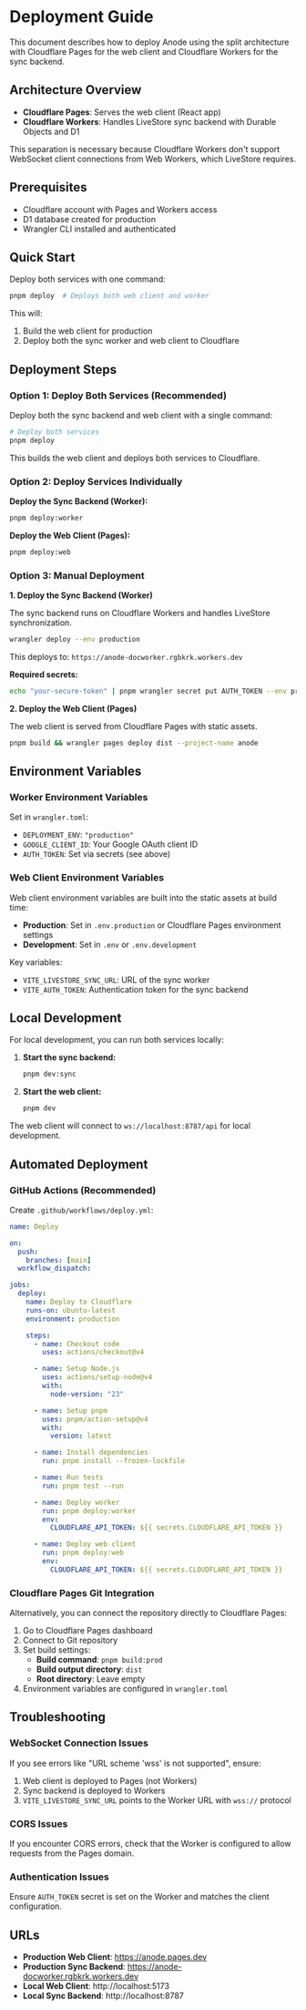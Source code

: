 # Deployment Guide

This document describes how to deploy Anode using the split architecture with Cloudflare Pages for the web client and Cloudflare Workers for the sync backend.

## Architecture Overview

- **Cloudflare Pages**: Serves the web client (React app)
- **Cloudflare Workers**: Handles LiveStore sync backend with Durable Objects and D1

This separation is necessary because Cloudflare Workers don't support WebSocket client connections from Web Workers, which LiveStore requires.

## Prerequisites

- Cloudflare account with Pages and Workers access
- D1 database created for production
- Wrangler CLI installed and authenticated

## Quick Start

Deploy both services with one command:

```bash
pnpm deploy  # Deploys both web client and worker
```

This will:
1. Build the web client for production
2. Deploy both the sync worker and web client to Cloudflare

## Deployment Steps

### Option 1: Deploy Both Services (Recommended)

Deploy both the sync backend and web client with a single command:

```bash
# Deploy both services
pnpm deploy
```

This builds the web client and deploys both services to Cloudflare.

### Option 2: Deploy Services Individually

**Deploy the Sync Backend (Worker):**
```bash
pnpm deploy:worker
```

**Deploy the Web Client (Pages):**
```bash
pnpm deploy:web
```

### Option 3: Manual Deployment

**1. Deploy the Sync Backend (Worker)**

The sync backend runs on Cloudflare Workers and handles LiveStore synchronization.

```bash
wrangler deploy --env production
```

This deploys to: `https://anode-docworker.rgbkrk.workers.dev`

**Required secrets:**
```bash
echo "your-secure-token" | pnpm wrangler secret put AUTH_TOKEN --env production
```

**2. Deploy the Web Client (Pages)**

The web client is served from Cloudflare Pages with static assets.

```bash
pnpm build && wrangler pages deploy dist --project-name anode
```

## Environment Variables

### Worker Environment Variables

Set in `wrangler.toml`:

- `DEPLOYMENT_ENV`: `"production"`
- `GOOGLE_CLIENT_ID`: Your Google OAuth client ID
- `AUTH_TOKEN`: Set via secrets (see above)

### Web Client Environment Variables

Web client environment variables are built into the static assets at build time:

- **Production**: Set in `.env.production` or Cloudflare Pages environment settings
- **Development**: Set in `.env` or `.env.development`

Key variables:
- `VITE_LIVESTORE_SYNC_URL`: URL of the sync worker
- `VITE_AUTH_TOKEN`: Authentication token for the sync backend

## Local Development

For local development, you can run both services locally:

1. **Start the sync backend:**
   ```bash
   pnpm dev:sync
   ```

2. **Start the web client:**
   ```bash
   pnpm dev
   ```

The web client will connect to `ws://localhost:8787/api` for local development.

## Automated Deployment

### GitHub Actions (Recommended)

Create `.github/workflows/deploy.yml`:

```yaml
name: Deploy

on:
  push:
    branches: [main]
  workflow_dispatch:

jobs:
  deploy:
    name: Deploy to Cloudflare
    runs-on: ubuntu-latest
    environment: production

    steps:
      - name: Checkout code
        uses: actions/checkout@v4

      - name: Setup Node.js
        uses: actions/setup-node@v4
        with:
          node-version: "23"

      - name: Setup pnpm
        uses: pnpm/action-setup@v4
        with:
          version: latest

      - name: Install dependencies
        run: pnpm install --frozen-lockfile

      - name: Run tests
        run: pnpm test --run

      - name: Deploy worker
        run: pnpm deploy:worker
        env:
          CLOUDFLARE_API_TOKEN: ${{ secrets.CLOUDFLARE_API_TOKEN }}

      - name: Deploy web client
        run: pnpm deploy:web
        env:
          CLOUDFLARE_API_TOKEN: ${{ secrets.CLOUDFLARE_API_TOKEN }}
```

### Cloudflare Pages Git Integration

Alternatively, you can connect the repository directly to Cloudflare Pages:

1. Go to Cloudflare Pages dashboard
2. Connect to Git repository
3. Set build settings:
   - **Build command**: `pnpm build:prod`
   - **Build output directory**: `dist`
   - **Root directory**: Leave empty
4. Environment variables are configured in `wrangler.toml`

## Troubleshooting

### WebSocket Connection Issues

If you see errors like "URL scheme 'wss' is not supported", ensure:

1. Web client is deployed to Pages (not Workers)
2. Sync backend is deployed to Workers
3. `VITE_LIVESTORE_SYNC_URL` points to the Worker URL with `wss://` protocol

### CORS Issues

If you encounter CORS errors, check that the Worker is configured to allow requests from the Pages domain.

### Authentication Issues

Ensure `AUTH_TOKEN` secret is set on the Worker and matches the client configuration.

## URLs

- **Production Web Client**: https://anode.pages.dev
- **Production Sync Backend**: https://anode-docworker.rgbkrk.workers.dev
- **Local Web Client**: http://localhost:5173
- **Local Sync Backend**: http://localhost:8787